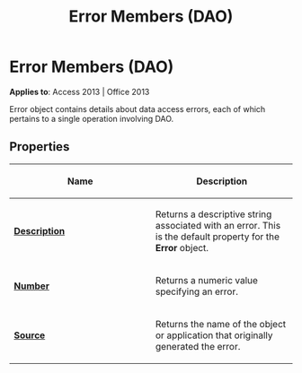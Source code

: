 ﻿---
title: Error Members (DAO)
TOCTitle: Error Members
ms:assetid: 0f4a7fb7-3070-39c9-d71b-facd254a2ccd
ms:mtpsurl: https://msdn.microsoft.com/library/Ff845280(v=office.15)
ms:contentKeyID: 48543262
ms.date: 09/18/2015
mtps_version: v=office.15
---

# Error Members (DAO)


**Applies to**: Access 2013 | Office 2013

Error object contains details about data access errors, each of which pertains to a single operation involving DAO.

## Properties

<table>
<colgroup>
<col style="width: 50%" />
<col style="width: 50%" />
</colgroup>
<thead>
<tr class="header">
<th><p>Name</p></th>
<th><p>Description</p></th>
</tr>
</thead>
<tbody>
<tr class="odd">
<td><p><strong><a href="error-description-property-dao.md">Description</a></strong></p></td>
<td><p>Returns a descriptive string associated with an error. This is the default property for the <strong>Error</strong> object.</p></td>
</tr>
<tr class="even">
<td><p><strong><a href="error-number-property-dao.md">Number</a></strong></p></td>
<td><p>Returns a numeric value specifying an error.</p></td>
</tr>
<tr class="odd">
<td><p><strong><a href="error-source-property-dao.md">Source</a></strong></p></td>
<td><p>Returns the name of the object or application that originally generated the error.</p></td>
</tr>
</tbody>
</table>

